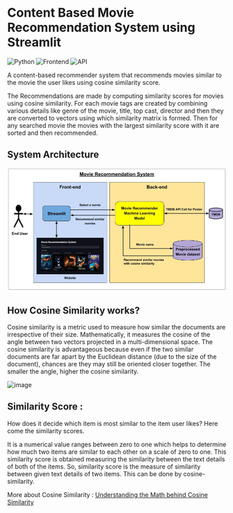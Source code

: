 # Content Based Movie Recommendation System using Streamlit
![Python](https://img.shields.io/badge/Python-3.10-blue) ![Frontend](https://img.shields.io/badge/Frontend-Streamlit-red) ![API](https://img.shields.io/badge/API-TMDB-fcba03)

A content-based recommender system that recommends movies similar to the movie the user likes using cosine similarity score.

The Recommendations are made by computing similarity scores for movies using cosine similarity. For each movie tags are created by combining various details like genre of the movie, title, top cast, director and then they are converted to vectors using which similarity matrix is formed. Then for any searched movie the movies with the largest similarity score with it are sorted and then recommended.

## System Architecture

![System Architecture](https://raw.githubusercontent.com/soumadeep-dey/Movie-Recommendation-System/8ae1db904d3aad26bfcc4c08b35eb9f7692639f2/image/System%20Architecture.jpg)

## How Cosine Similarity works?

  Cosine similarity is a metric used to measure how similar the documents are irrespective of their size. Mathematically, it measures the cosine of the angle between two vectors projected in a multi-dimensional space. The cosine similarity is advantageous because even if the two similar documents are far apart by the Euclidean distance (due to the size of the document), chances are they may still be oriented closer together. The smaller the angle, higher the cosine similarity.

  ![image](https://user-images.githubusercontent.com/36665975/70401457-a7530680-1a55-11ea-9158-97d4e8515ca4.png)

## Similarity Score :

   How does it decide which item is most similar to the item user likes? Here come the similarity scores.

   It is a numerical value ranges between zero to one which helps to determine how much two items are similar to each other on a scale of zero to one. This similarity score is obtained measuring the similarity between the text details of both of the items. So, similarity score is the measure of similarity between given text details of two items. This can be done by cosine-similarity.

More about Cosine Similarity : [Understanding the Math behind Cosine Similarity](https://www.machinelearningplus.com/nlp/cosine-similarity/)
